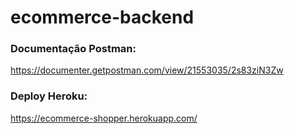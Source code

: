 # ecommerce-backend

### Documentação Postman:
https://documenter.getpostman.com/view/21553035/2s83ziN3Zw

### Deploy Heroku:
https://ecommerce-shopper.herokuapp.com/
